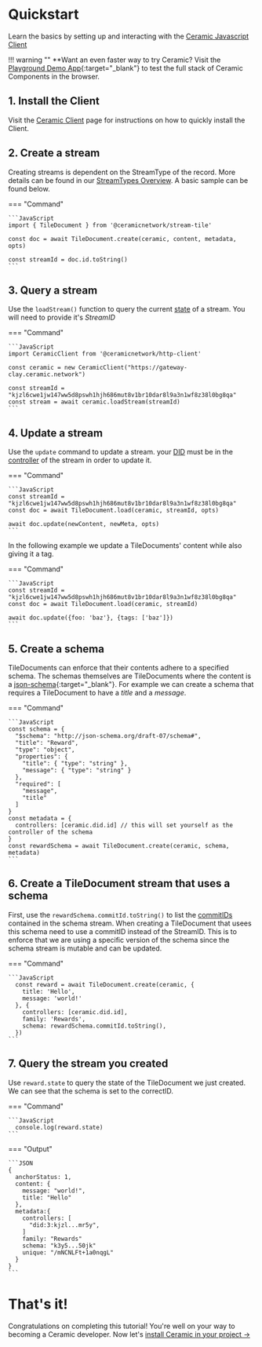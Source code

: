 # Quickstart
Learn the basics by setting up and interacting with the [Ceramic Javascript Client](./javascript/installation.md)

!!! warning ""
    **Want an even faster way to try Ceramic? Visit the [Playground Demo App](https://playground.ceramic.dev){:target="_blank"} to test the full stack of Ceramic Components in the browser.

## **1. Install the Client**

Visit the [Ceramic Client](./javascript/installation.md) page for instructions on how to quickly install the Client.

## **2. Create a stream**
Creating streams is dependent on the StreamType of the record. More details can be found in our [StreamTypes Overview](../streamtypes/overview.md). A basic sample can be found below.

=== "Command"

    ```JavaScript
    import { TileDocument } from '@ceramicnetwork/stream-tile'

    const doc = await TileDocument.create(ceramic, content, metadata, opts)

    const streamId = doc.id.toString()
    ```

## **3. Query a stream**
Use the `loadStream()` function to query the current [state](../learn/glossary.md#state) of a stream. You will need to provide it's *StreamID*

=== "Command"

    ```JavaScript
    import CeramicClient from '@ceramicnetwork/http-client'

    const ceramic = new CeramicClient("https://gateway-clay.ceramic.network")

    const streamId = "kjzl6cwe1jw147ww5d8pswh1hjh686mut8v1br10dar8l9a3n1wf8z38l0bg8qa"
    const stream = await ceramic.loadStream(streamId)
    ```

## **4. Update a stream**
Use the `update`  command to update a stream. your [DID](../learn/glossary.md#dids) must be in the [controller](../learn/glossary.md#controllers) of the stream in order to update it. 

=== "Command"

    ```JavaScript
    const streamId = "kjzl6cwe1jw147ww5d8pswh1hjh686mut8v1br10dar8l9a3n1wf8z38l0bg8qa"
    const doc = await TileDocument.load(ceramic, streamId, opts)
    
    await doc.update(newContent, newMeta, opts)
    ```
<!-- API Reference here -->


In the following example we update a TileDocuments' content while also giving it a tag.

=== "Command"

    ```JavaScript
    const streamId = "kjzl6cwe1jw147ww5d8pswh1hjh686mut8v1br10dar8l9a3n1wf8z38l0bg8qa"
    const doc = await TileDocument.load(ceramic, streamId)

    await doc.update({foo: 'baz'}, {tags: ['baz']})
    ```
<!-- API Reference here -->

## **5. Create a schema**
TileDocuments can enforce that their contents adhere to a specified schema. The schemas themselves are TileDocuments where the content is a [json-schema](https://json-schema.org){:target="_blank"}. For example we can create a schema that requires a TileDocument to have a *title* and a *message*.

=== "Command"

    ```JavaScript
    const schema = {
      "$schema": "http://json-schema.org/draft-07/schema#",
      "title": "Reward",
      "type": "object",
      "properties": {
        "title": { "type": "string" },
        "message": { "type": "string" }
      },
      "required": [
        "message",
        "title"
      ]
    }
    const metadata = {
      controllers: [ceramic.did.id] // this will set yourself as the controller of the schema
    }
    const rewardSchema = await TileDocument.create(ceramic, schema, metadata)
    ```

## **6. Create a TileDocument stream that uses a schema**
First, use the `rewardSchema.commitId.toString()` to list the [commitIDs](../learn/glossary.md#commitid) contained in the schema stream. When creating a TileDocument that usees this schema need to use a commitID instead of the StreamID. This is to enforce that we are using a specific version of the schema since the schema stream is mutable and can be updated.

=== "Command"

    ```JavaScript
      const reward = await TileDocument.create(ceramic, {
        title: 'Hello',
        message: 'world!'
      }, {
        controllers: [ceramic.did.id],
        family: 'Rewards',
        schema: rewardSchema.commitId.toString(),
      })
    ```

## **7. Query the stream you created**
Use `reward.state` to query the state of the TileDocument we just created. We can see that the schema is set to the correctID.

=== "Command"

    ```JavaScript
      console.log(reward.state)
    ```

=== "Output"

    ```JSON
    {
      anchorStatus: 1,
      content: {
        message: "world!",
        title: "Hello"
      },
      metadata:{
        controllers: [
          "did:3:kjzl...mr5y",
        ]
        family: "Rewards"
        schema: "k3y5...50jk"
        unique: "/mNCNLFt+1a0nqgL"
      }
    }
    ```

# **That's it!**
Congratulations on completing this tutorial! You're well on your way to becoming a Ceramic developer. Now let's [install Ceramic in your project →](./javascript/installation.md)
</br>
</br>
</br>
